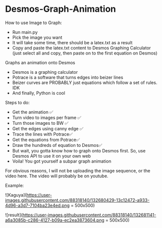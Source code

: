# Desmos-Graph-Animation

How to use Image to Graph:
- Run main.py
- Pick the image you want
- It will take some time, there should be a latex.txt as a result
- Copy and paste the latex.txt content to Desmos Graphing Calculator (just select all and copy, then paste on to the first equation on Desmos)

Graphs an animation onto Desmos
- Desmos is a graphing calculator
- Potrace is a software that turns edges into beizer lines
- Beizer curves are PROBABLY just equations which follow a set of rules. IDK
- And finally, Python is cool

Steps to do:
- Get the animation ✅
- Turn video to images per frame ✅
- Turn those images to BW ✅
- Get the edges using canny edge ✅
- Trace the lines with Potrace✅
- Get the equations from Potrace✅
- Draw the hundreds of equation to Desmos✅
- But wait, you gotta know how to graph onto Desmos first. So, use Desmos API to use it on your own web
- Voila! You got yourself a subpar graph animation

For obvious reasons, I will not be uploading the image sequence, or the video here. The video will probably be on youtube.

Example:

![Kaguya](https://user-images.githubusercontent.com/88318140/132680429-13c12472-a933-4d96-a3d7-7104ba23e4ed.png = 500x500)

![result](https://user-images.githubusercontent.com/88318140/132681141-a6a3085b-c286-4127-b09a-ec2ea3873604.png = 500x500)

